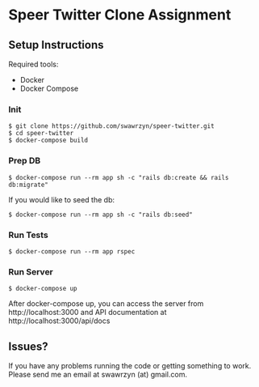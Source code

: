 # Speer Twitter Clone Assignment

## Setup Instructions

Required tools:
-   Docker
-   Docker Compose

### Init
```
$ git clone https://github.com/swawrzyn/speer-twitter.git
$ cd speer-twitter
$ docker-compose build
```

### Prep DB
```
$ docker-compose run --rm app sh -c "rails db:create && rails db:migrate"
```

If you would like to seed the db:
```
$ docker-compose run --rm app sh -c "rails db:seed" 
```

### Run Tests
```
$ docker-compose run --rm app rspec
```

### Run Server
```
$ docker-compose up
```

After docker-compose up, you can access the server from http://localhost:3000 and API documentation at http://localhost:3000/api/docs


## Issues?

If you have any problems running the code or getting something to work. Please send me an email at swawrzyn (at) gmail.com.